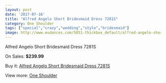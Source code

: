 ```yaml
---
layout: post
date: '2017-07-16'
title: "Alfred Angelo Short Bridesmaid Dress 7281S"
category: One Shoulder
tags: ["special","crazy","wedding","style","bridesmaid"]
image: http://www.eudances.com/5851-thickbox_default/alfred-angelo-short-bridesmaid-dress-7281s.jpg
---
```

Alfred Angelo Short Bridesmaid Dress 7281S

On Sales: **$239.99**
<a href="https://www.eudances.com/en/one-shoulder/2057-alfred-angelo-short-bridesmaid-dress-7281s.html"><amp-img layout="responsive" width="600" height="600" src="//www.eudances.com/5851-thickbox_default/alfred-angelo-short-bridesmaid-dress-7281s.jpg" alt="Alfred Angelo Short Bridesmaid Dress 7281S 0" /></a>

Buy it: [Alfred Angelo Short Bridesmaid Dress 7281S](https://www.eudances.com/en/one-shoulder/2057-alfred-angelo-short-bridesmaid-dress-7281s.html "Alfred Angelo Short Bridesmaid Dress 7281S")

View more: [One Shoulder](https://www.eudances.com/en/23-one-shoulder "One Shoulder")